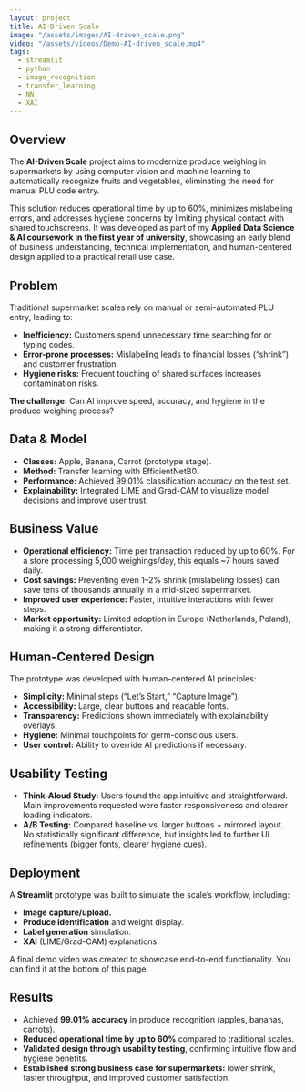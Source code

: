 ```yaml
---
layout: project
title: AI-Driven Scale
image: "/assets/images/AI-driven_scale.png"
video: "/assets/videos/Demo-AI-driven_scale.mp4"
tags:
  - streamlit
  - python
  - image_recognition
  - transfer_learning
  - NN
  - XAI
---
```


## Overview

The **AI-Driven Scale** project aims to modernize produce weighing in supermarkets by using computer vision and machine learning to automatically recognize fruits and vegetables, eliminating the need for manual PLU code entry.

This solution reduces operational time by up to 60%, minimizes mislabeling errors, and addresses hygiene concerns by limiting physical contact with shared touchscreens. It was developed as part of my **Applied Data Science & AI coursework in the first year of university**, showcasing an early blend of business understanding, technical implementation, and human-centered design applied to a practical retail use case.

## Problem

Traditional supermarket scales rely on manual or semi-automated PLU entry, leading to:
- **Inefficiency:** Customers spend unnecessary time searching for or typing codes.
- **Error-prone processes:** Mislabeling leads to financial losses (“shrink”) and customer frustration.
- **Hygiene risks:** Frequent touching of shared surfaces increases contamination risks.

**The challenge:**
Can AI improve speed, accuracy, and hygiene in the produce weighing process?

## Data & Model

- **Classes:** Apple, Banana, Carrot (prototype stage).
- **Method:** Transfer learning with EfficientNetB0.
- **Performance:** Achieved 99.01% classification accuracy on the test set.
- **Explainability:** Integrated LIME and Grad-CAM to visualize model decisions and improve user trust.

## Business Value

- **Operational efficiency:** Time per transaction reduced by up to 60%. For a store processing 5,000 weighings/day, this equals ~7 hours saved daily.
- **Cost savings:** Preventing even 1–2% shrink (mislabeling losses) can save tens of thousands annually in a mid-sized supermarket.
- **Improved user experience:** Faster, intuitive interactions with fewer steps.
- **Market opportunity:** Limited adoption in Europe (Netherlands, Poland), making it a strong differentiator.

## Human-Centered Design

The prototype was developed with human-centered AI principles:
- **Simplicity:** Minimal steps (“Let’s Start,” “Capture Image”).
- **Accessibility:** Large, clear buttons and readable fonts.
- **Transparency:** Predictions shown immediately with explainability overlays.
- **Hygiene:** Minimal touchpoints for germ-conscious users.
- **User control:** Ability to override AI predictions if necessary.

## Usability Testing

- **Think-Aloud Study:** Users found the app intuitive and straightforward. Main improvements requested were faster responsiveness and clearer loading indicators.
- **A/B Testing:** Compared baseline vs. larger buttons + mirrored layout. No statistically significant difference, but insights led to further UI refinements (bigger fonts, clearer hygiene cues).

## Deployment

A **Streamlit** prototype was built to simulate the scale’s workflow, including:
- **Image capture/upload.**
- **Produce identification** and weight display.
- **Label generation** simulation.
- **XAI** (LIME/Grad-CAM) explanations.

A final demo video was created to showcase end-to-end functionality. You can find it at the bottom of this page.

## Results

- Achieved **99.01% accuracy** in produce recognition (apples, bananas, carrots).
- **Reduced operational time by up to 60%** compared to traditional scales.
- **Validated design through usability testing**, confirming intuitive flow and hygiene benefits.
- **Established strong business case for supermarkets:** lower shrink, faster throughput, and improved customer satisfaction.

<!-- ## Demo

<video
  controls
  preload="metadata"
  style="width:100%;border-radius:12px;">
  <source src="{{ site.baseurl }}/assets/videos/Demo-AI-driven_scale.mp4" type="video/mp4">
  <source src="{{ site.baseurl }}/assets/videos/Demo-AI-driven_scale.webm" type="video/webm">
  Sorry, your browser doesn’t support embedded videos.
</video> -->